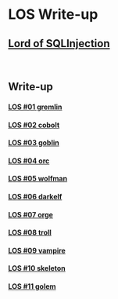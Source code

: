 # **LOS Write-up**

## [Lord of SQLInjection](https://los.rubiya.kr/)

<br>

## Write-up

#### [LOS #01 gremlin](https://0xe82de.tistory.com/4)

#### [LOS #02 cobolt](https://0xe82de.tistory.com/5)

#### [LOS #03 goblin](https://0xe82de.tistory.com/6)

#### [LOS #04 orc](https://0xe82de.tistory.com/7)

#### [LOS #05 wolfman](https://0xe82de.tistory.com/8)

#### [LOS #06 darkelf](https://0xe82de.tistory.com/9)

#### [LOS #07 orge](https://0xe82de.tistory.com/10)

#### [LOS #08 troll](https://0xe82de.tistory.com/11)

#### [LOS #09 vampire](https://0xe82de.tistory.com/12)

#### [LOS #10 skeleton](https://0xe82de.tistory.com/13)

#### [LOS #11 golem](https://0xe82de.tistory.com/14)
